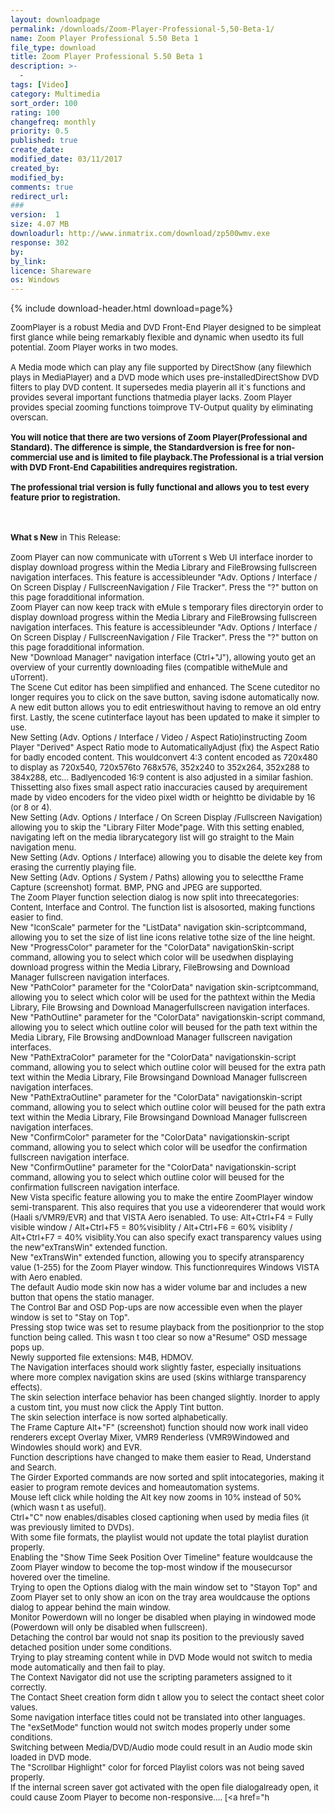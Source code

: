 ```yaml
---
layout: downloadpage
permalink: /downloads/Zoom-Player-Professional-5,50-Beta-1/
name: Zoom Player Professional 5.50 Beta 1
file_type: download
title: Zoom Player Professional 5.50 Beta 1
description: >-
  -
tags: [Video]
category: Multimedia
sort_order: 100
rating: 100
changefreq: monthly
priority: 0.5
published: true
create_date:
modified_date: 03/11/2017
created_by:
modified_by:
comments: true
redirect_url:
###
version:  1
size: 4.07 MB
downloadurl: http://www.inmatrix.com/download/zp500wmv.exe
response: 302
by:
by_link:
licence: Shareware
os: Windows
---
```


{% include download-header.html download=page%}

<p style="fix-download-text !important">
<p><font size="2">ZoomPlayer is a robust Media and DVD Front-End Player designed to be simpleat first glance while being remarkably flexible and dynamic when usedto its full potential. Zoom Player works in two modes.<br />
<br />
A Media mode which can play any file supported by DirectShow (any filewhich plays in MediaPlayer) and a DVD mode which uses pre-installedDirectShow DVD filters to play DVD content. It supersedes media playerin all it`s functions and provides several important functions thatmedia player lacks. Zoom Player provides special zooming functions toimprove TV-Output quality by eliminating overscan.<br />
<br />
</font><strong><font size="2">You will notice that there are two versions of Zoom Player(Professional and Standard). The difference is simple, the Standardversion is free for non-commercial use and is limited to file playback.The Professional is a trial version with DVD Front-End Capabilities andrequires registration. <br />
<br />
The professional trial version is fully functional and allows you to test every feature prior to registration.</font></strong></p>
<div class="celltext_big"><br />
<br />
<font size="2"><strong>What s New</strong> in This Release:<br />
<br />
Zoom Player can now communicate with uTorrent s Web UI interface inorder to display download progress within the Media Library and FileBrowsing fullscreen navigation interfaces. This feature is accessibleunder "Adv. Options / Interface / On Screen Display / FullscreenNavigation / File Tracker". Press the "?" button on this page foradditional information.<br />
Zoom Player can now keep track with eMule s temporary files directoryin order to display download progress within the Media Library and FileBrowsing fullscreen navigation interfaces. This feature is accessibleunder "Adv. Options / Interface / On Screen Display / FullscreenNavigation / File Tracker". Press the "?" button on this page foradditional information.<br />
New "Download Manager" navigation interface (Ctrl+"J"), allowing youto get an overview of your currently downloading files (compatible witheMule and uTorrent).<br />
The Scene Cut editor has been simplified and enhanced. The Scene cuteditor no longer requires you to click on the save button, saving isdone automatically now. A new edit button allows you to edit entrieswithout having to remove an old entry first. Lastly, the scene cutinterface layout has been updated to make it simpler to use.<br />
New Setting (Adv. Options / Interface / Video / Aspect Ratio)instructing Zoom Player "Derived" Aspect Ratio mode to AutomaticallyAdjust (fix) the Aspect Ratio for badly encoded content. This wouldconvert 4:3 content encoded as 720x480 to display as 720x540, 720x576to 768x576, 352x240 to 352x264, 352x288 to 384x288, etc... Badlyencoded 16:9 content is also adjusted in a similar fashion. Thissetting also fixes small aspect ratio inaccuracies caused by arequirement made by video encoders for the video pixel width or heightto be dividable by 16 (or 8 or 4).<br />
New Setting (Adv. Options / Interface / On Screen Display /Fullscreen Navigation) allowing you to skip the "Library Filter Mode"page. With this setting enabled, navigating left on the media librarycategory list will go straight to the Main navigation menu.<br />
New Setting (Adv. Options / Interface) allowing you to disable the delete key from erasing the currently playing file.<br />
New Setting (Adv. Options / System / Paths) allowing you to selectthe Frame Capture (screenshot) format. BMP, PNG and JPEG are supported.<br />
The Zoom Player function selection dialog is now split into threecategories: Content, Interface and Control. The function list is alsosorted, making functions easier to find.<br />
New "IconScale" parmeter for the "ListData" navigation skin-scriptcommand, allowing you to set the size of list line icons relative tothe size of the line height.<br />
New "ProgressColor" parameter for the "ColorData" navigationSkin-script command, allowing you to select which color will be usedwhen displaying download progress within the Media Library, FileBrowsing and Download Manager fullscreen navigation interfaces.<br />
New "PathColor" parameter for the "ColorData" navigation skin-scriptcommand, allowing you to select which color will be used for the pathtext within the Media Library, File Browsing and Download Managerfullscreen navigation interfaces.<br />
New "PathOutline" parameter for the "ColorData" navigationskin-script command, allowing you to select which outline color will beused for the path text within the Media Library, File Browsing andDownload Manager fullscreen navigation interfaces.<br />
New "PathExtraColor" parameter for the "ColorData" navigationskin-script command, allowing you to select which outline color will beused for the extra path text within the Media Library, File Browsingand Download Manager fullscreen navigation interfaces.<br />
New "PathExtraOutline" parameter for the "ColorData" navigationskin-script command, allowing you to select which outline color will beused for the path extra text within the Media Library, File Browsingand Download Manager fullscreen navigation interfaces.<br />
New "ConfirmColor" parameter for the "ColorData" navigationskin-script command, allowing you to select which color will be usedfor the confirmation fullscreen navigation interface.<br />
New "ConfirmOutline" parameter for the "ColorData" navigationskin-script command, allowing you to select which outline color will beused for the confirmation fullscreen navigation interface.<br />
New Vista specific feature allowing you to make the entire ZoomPlayer window semi-transparent. This also requires that you use a videorenderer that would work (Haali s/VMR9/EVR) and that VISTA Aero isenabled. To use: Alt+Ctrl+F4 = Fully visible window / Alt+Ctrl+F5 = 80%visiblity / Alt+Ctrl+F6 = 60% visiblity / Alt+Ctrl+F7 = 40% visiblity.You can also specify exact transparency values using the new"exTransWin" extended function.<br />
New "exTransWin" extended function, allowing you to specify atransparency value (1-255) for the Zoom Player window. This functionrequires Windows VISTA with Aero enabled.<br />
The default Audio mode skin now has a wider volume bar and includes a new button that opens the statio manager.<br />
The Control Bar and OSD Pop-ups are now accessible even when the player window is set to "Stay on Top".<br />
Pressing stop twice was set to resume playback from the positionprior to the stop function being called. This wasn t too clear so now a"Resume" OSD message pops up.<br />
Newly supported file extensions: M4B, HDMOV.<br />
The Navigation interfaces should work slightly faster, especially insituations where more complex navigation skins are used (skins withlarge transparency effects).<br />
The skin selection interface behavior has been changed slightly. Inorder to apply a custom tint, you must now click the Apply Tint button.<br />
The skin selection interface is now sorted alphabetically.<br />
The Frame Capture Alt+"F" (screenshot) function should now work inall video renderers except Overlay Mixer, VMR9 Renderless (VMR9Windowed and Windowles should work) and EVR.<br />
Function descriptions have changed to make them easier to Read, Understand and Search.<br />
The Girder Exported commands are now sorted and split intocategories, making it easier to program remote devices and homeautomation systems.<br />
Mouse left click while holding the Alt key now zooms in 10% instead of 50% (which wasn t as useful).<br />
Ctrl+"C" now enables/disables closed captioning when used by media files (it was previously limited to DVDs).<br />
With some file formats, the playlist would not update the total playlist duration properly.<br />
Enabling the "Show Time Seek Position Over Timeline" feature wouldcause the Zoom Player window to become the top-most window if the mousecursor hovered over the timeline.<br />
Trying to open the Options dialog with the main window set to "Stayon Top" and Zoom Player set to only show an icon on the tray area wouldcause the options dialog to appear behind the main window.<br />
Monitor Powerdown will no longer be disabled when playing in windowed mode (Powerdown will only be disabled when fullscreen).<br />
Detaching the control bar would not snap its position to the previously saved detached position under some conditions.<br />
Trying to play streaming content while in DVD Mode would not switch to media mode automatically and then fail to play.<br />
The Context Navigator did not use the scripting parameters assigned to it correctly.<br />
The Contact Sheet creation form didn t allow you to select the contact sheet color values.<br />
Some navigation interface titles could not be translated into other languages.<br />
The "exSetMode" function would not switch modes properly under some conditions.<br />
Switching between Media/DVD/Audio mode could result in an Audio mode skin loaded in DVD mode.<br />
The "Scrollbar Highlight" color for forced Playlist colors was not being saved properly.<br />
If the internal screen saver got activated with the open file dialogalready open, it could cause Zoom Player to become non-responsive.... [&lt;a href="h</font></div></p>
